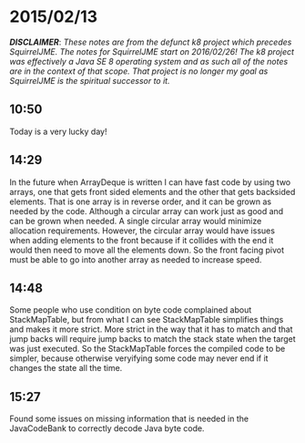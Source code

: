 # 2015/02/13

***DISCLAIMER***: _These notes are from the defunct k8 project which_
_precedes SquirrelJME. The notes for SquirrelJME start on 2016/02/26!_
_The k8 project was effectively a Java SE 8 operating system and as such_
_all of the notes are in the context of that scope. That project is no_
_longer my goal as SquirrelJME is the spiritual successor to it._

## 10:50

Today is a very lucky day!

## 14:29

In the future when ArrayDeque is written I can have fast code by using two
arrays, one that gets front sided elements and the other that gets backsided
elements. That is one array is in reverse order, and it can be grown as needed
by the code. Although a circular array can work just as good and can be grown
when needed. A single circular array would minimize allocation requirements.
However, the circular array would have issues when adding elements to the
front because if it collides with the end it would then need to move all the
elements down. So the front facing pivot must be able to go into another array
as needed to increase speed.

## 14:48

Some people who use condition on byte code complained about StackMapTable, but
from what I can see StackMapTable simplifies things and makes it more strict.
More strict in the way that it has to match and that jump backs will require
jump backs to match the stack state when the target was just executed. So the
StackMapTable forces the compiled code to be simpler, because otherwise
veryifying some code may never end if it changes the state all the time.

## 15:27

Found some issues on missing information that is needed in the JavaCodeBank to
correctly decode Java byte code.

